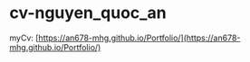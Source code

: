 # cv-nguyen_quoc_an

myCv: [https://an678-mhg.github.io/Portfolio/](https://an678-mhg.github.io/Portfolio/)
